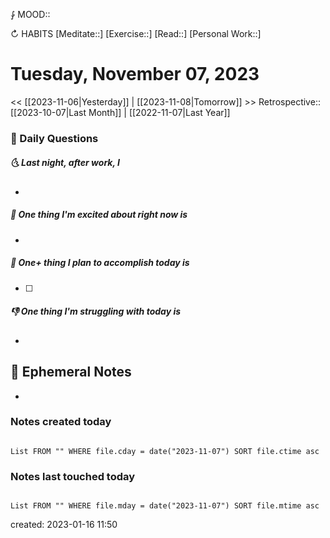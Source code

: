 ⨑ MOOD::

↻ HABITS
[Meditate::]
[Exercise::]
[Read::]
[Personal Work::]

# Tuesday, November 07, 2023

\<\< [[2023-11-06|Yesterday]] | [[2023-11-08|Tomorrow]] >>
Retrospective:: [[2023-10-07|Last Month]] | [[2022-11-07|Last Year]]

### 📅 Daily Questions

##### 🌜 Last night, after work, I

-

##### 🙌 One thing I'm excited about right now is

-

##### 🚀 One+ thing I plan to accomplish today is

- [ ]

##### 👎 One thing I'm struggling with today is

-

## 📝 Ephemeral Notes

-

### Notes created today

```dataview

List FROM "" WHERE file.cday = date("2023-11-07") SORT file.ctime asc

```

### Notes last touched today

```dataview

List FROM "" WHERE file.mday = date("2023-11-07") SORT file.mtime asc

```

created: 2023-01-16 11:50
